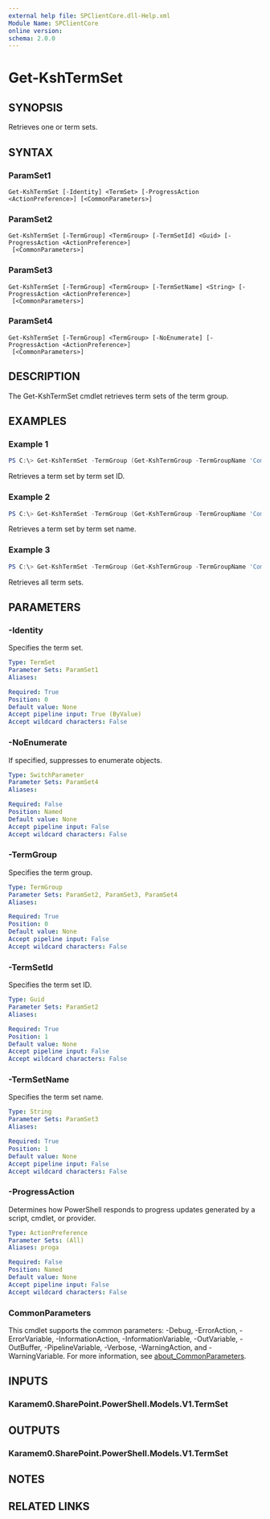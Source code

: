 ```yaml
---
external help file: SPClientCore.dll-Help.xml
Module Name: SPClientCore
online version:
schema: 2.0.0
---
```


# Get-KshTermSet

## SYNOPSIS
Retrieves one or term sets.

## SYNTAX

### ParamSet1
```
Get-KshTermSet [-Identity] <TermSet> [-ProgressAction <ActionPreference>] [<CommonParameters>]
```

### ParamSet2
```
Get-KshTermSet [-TermGroup] <TermGroup> [-TermSetId] <Guid> [-ProgressAction <ActionPreference>]
 [<CommonParameters>]
```

### ParamSet3
```
Get-KshTermSet [-TermGroup] <TermGroup> [-TermSetName] <String> [-ProgressAction <ActionPreference>]
 [<CommonParameters>]
```

### ParamSet4
```
Get-KshTermSet [-TermGroup] <TermGroup> [-NoEnumerate] [-ProgressAction <ActionPreference>]
 [<CommonParameters>]
```

## DESCRIPTION
The Get-KshTermSet cmdlet retrieves term sets of the term group.

## EXAMPLES

### Example 1
```powershell
PS C:\> Get-KshTermSet -TermGroup (Get-KshTermGroup -TermGroupName 'Company') -TermSetId '543a5c66-1de4-475a-9047-e4bd3aa4f2d7'
```

Retrieves a term set by term set ID.

### Example 2
```powershell
PS C:\> Get-KshTermSet -TermGroup (Get-KshTermGroup -TermGroupName 'Company') -TermSetName 'Department'
```

Retrieves a term set by term set name.

### Example 3
```powershell
PS C:\> Get-KshTermSet -TermGroup (Get-KshTermGroup -TermGroupName 'Company')
```

Retrieves all term sets.

## PARAMETERS

### -Identity
Specifies the term set.

```yaml
Type: TermSet
Parameter Sets: ParamSet1
Aliases:

Required: True
Position: 0
Default value: None
Accept pipeline input: True (ByValue)
Accept wildcard characters: False
```

### -NoEnumerate
If specified, suppresses to enumerate objects.

```yaml
Type: SwitchParameter
Parameter Sets: ParamSet4
Aliases:

Required: False
Position: Named
Default value: None
Accept pipeline input: False
Accept wildcard characters: False
```

### -TermGroup
Specifies the term group.

```yaml
Type: TermGroup
Parameter Sets: ParamSet2, ParamSet3, ParamSet4
Aliases:

Required: True
Position: 0
Default value: None
Accept pipeline input: False
Accept wildcard characters: False
```

### -TermSetId
Specifies the term set ID.

```yaml
Type: Guid
Parameter Sets: ParamSet2
Aliases:

Required: True
Position: 1
Default value: None
Accept pipeline input: False
Accept wildcard characters: False
```

### -TermSetName
Specifies the term set name.

```yaml
Type: String
Parameter Sets: ParamSet3
Aliases:

Required: True
Position: 1
Default value: None
Accept pipeline input: False
Accept wildcard characters: False
```

### -ProgressAction
Determines how PowerShell responds to progress updates generated by a script, cmdlet, or provider.

```yaml
Type: ActionPreference
Parameter Sets: (All)
Aliases: proga

Required: False
Position: Named
Default value: None
Accept pipeline input: False
Accept wildcard characters: False
```

### CommonParameters
This cmdlet supports the common parameters: -Debug, -ErrorAction, -ErrorVariable, -InformationAction, -InformationVariable, -OutVariable, -OutBuffer, -PipelineVariable, -Verbose, -WarningAction, and -WarningVariable. For more information, see [about_CommonParameters](http://go.microsoft.com/fwlink/?LinkID=113216).

## INPUTS

### Karamem0.SharePoint.PowerShell.Models.V1.TermSet

## OUTPUTS

### Karamem0.SharePoint.PowerShell.Models.V1.TermSet

## NOTES

## RELATED LINKS
